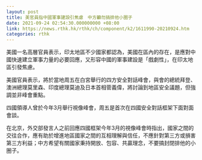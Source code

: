 ```yaml
---
layout: post
title: 美官員指中國軍事建設引焦慮　中方籲勿搞排他小圈子
date: 2021-09-24 02:54:30.000000000 +08:00
link: https://news.rthk.hk/rthk/ch/component/k2/1611990-20210924.htm
categories: rthk
---
```


美國一名高層官員表示，印太地區不少國家都認為，美國在區內的存在，是應對中國快速建立軍事力量的必要回應，又形容中國的軍事建設是「戲劇性」，在印太地區引發焦慮。

美國官員表示，將於當地周五在白宮舉行的四方安全對話峰會，與會的總統拜登、澳洲總理莫里森、印度總理莫迪及日本首相菅義偉，將討論到地區安全議題，但強調並非峰會重點。

四國領導人曾於今年3月舉行視像峰會，周五是首次在四國安全對話框架下面對面會談。

在北京，外交部發言人之前回應四國框架今年3月的視像峰會時指出，國家之間的交往合作，應有助於增進地區國家之間的互相理解與信任，不應針對第三方或損害第三方利益；中方希望有關國家秉持開放、包容、共贏理念，不要搞封閉排他的小圈子。
